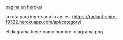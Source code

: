 [pagina en heroku](https://radiant-spire-19322.herokuapp.com/)

la ruta para ingresar a la api es: (https://radiant-spire-19322.herokuapp.com/api/category)

el diagrama tiene como nombre: diagrama png
